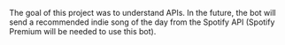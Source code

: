 The goal of this project was to understand APIs. In the future, the bot will send a recommended indie song of the day from the Spotify API (Spotify Premium will be needed to use this bot).